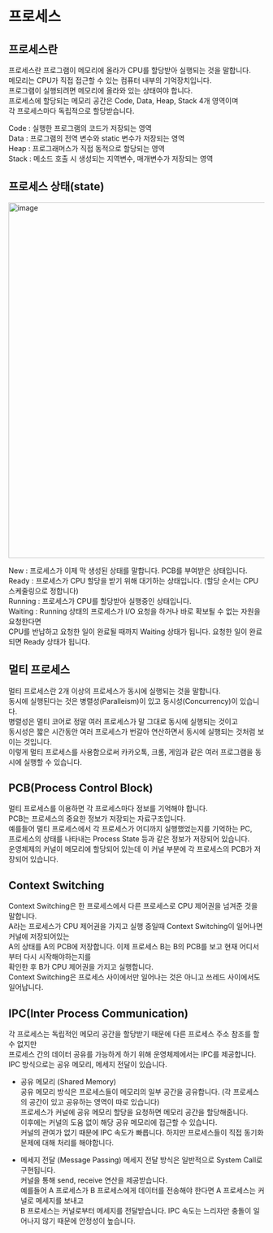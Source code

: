 # 프로세스

## 프로세스란

프로세스란 프로그램이 메모리에 올라가 CPU를 할당받아 실행되는 것을 말합니다.    
메모리는 CPU가 직접 접근할 수 있는 컴퓨터 내부의 기억장치입니다.   
프로그램이 실행되려면 메모리에 올라와 있는 상태여야 합니다.    
프로세스에 할당되는 메모리 공간은 Code, Data, Heap, Stack 4개 영역이며    
각 프로세스마다 독립적으로 할당받습니다.      

Code : 실행한 프로그램의 코드가 저장되는 영역       
Data : 프로그램의 전역 변수와 static 변수가 저장되는 영역       
Heap : 프로그래머스가 직접 동적으로 할당되는 영역     
Stack : 메소드 호출 시 생성되는 지역변수, 매개변수가 저장되는 영역     

## 프로세스 상태(state)

<img width="700" alt="image" src="https://github.com/320Hwany/TIL/assets/84896838/843abce3-6052-4cc3-96d8-c0f6b104e9fe">

New : 프로세스가 이제 막 생성된 상태를 말합니다. PCB를 부여받은 상태입니다.   
Ready : 프로세스가 CPU 할당을 받기 위해 대기하는 상태입니다. (할당 순서는 CPU 스케줄링으로 정합니다)    
Running : 프로세스가 CPU를 할당받아 실행중인 상태입니다.    
Waiting : Running 상태의 프로세스가 I/O 요청을 하거나 바로 확보될 수 없는 자원을 요청한다면    
CPU를 반납하고 요청한 일이 완료될 때까지 Waiting 상태가 됩니다. 요청한 일이 완료되면 Ready 상태가 됩니다.    

## 멀티 프로세스

멀티 프로세스란 2개 이상의 프로세스가 동시에 실행되는 것을 말합니다.    
동시에 실행된다는 것은 병렬성(Paralleism)이 있고 동시성(Concurrency)이 있습니다.    
병렬성은 멀티 코어로 정말 여러 프로세스가 말 그대로 동시에 실행되는 것이고    
동시성은 짧은 시간동안 여러 프로세스가 번갈아 연산하면서 동시에 실행되는 것처럼 보이는 것입니다.    
이렇게 멀티 프로세스를 사용함으로써 카카오톡, 크롬, 게임과 같은 여러 프로그램을 동시에 실행할 수 있습니다.    

## PCB(Process Control Block)

멀티 프로세스를 이용하면 각 프로세스마다 정보를 기억해야 합니다.      
PCB는 프로세스의 중요한 정보가 저장되는 자료구조입니다.     
예를들어 멀티 프로세스에서 각 프로세스가 어디까지 실행했었는지를 기억하는 PC,    
프로세스의 상태를 나타내는 Process State 등과 같은 정보가 저장되어 있습니다.    
운영체제의 커널이 메모리에 할당되어 있는데 이 커널 부분에 각 프로세스의 PCB가 저장되어 있습니다.    

## Context Switching

Context Switching은 한 프로세스에서 다른 프로세스로 CPU 제어권을 넘겨준 것을 말합니다.   
A라는 프로세스가 CPU 제어권을 가지고 실행 중일때 Context Switching이 일어나면 커널에 저장되어있는  
A의 상태를 A의 PCB에 저장합니다. 이제 프로세스 B는 B의 PCB를 보고 현재 어디서부터 다시 시작해야하는지를   
확인한 후 B가 CPU 제어권을 가지고 실행합니다.   
Context Switching은 프로세스 사이에서만 일어나는 것은 아니고 쓰레드 사이에서도 일어납니다.   

## IPC(Inter Process Communication)

각 프로세스는 독립적인 메모리 공간을 할당받기 때문에 다른 프로세스 주소 참조를 할 수 없지만   
프로세스 간의 데이터 공유를 가능하게 하기 위해 운영체제에서는 IPC를 제공합니다.   
IPC 방식으로는 공유 메모리, 메세지 전달이 있습니다.   

- 공유 메모리 (Shared Memory)      
공유 메모리 방식은 프로세스들이 메모리의 일부 공간을 공유합니다. (각 프로세스의 공간이 있고 공유하는 영역이 따로 있습니다)   
프로세스가 커널에 공유 메모리 할당을 요청하면 메모리 공간을 할당해줍니다.   
이후에는 커널의 도움 없이 해당 공유 메모리에 접근할 수 있습니다.    
커널의 관여가 없기 때문에 IPC 속도가 빠릅니다. 하지만 프로세스들이 직접 동기화 문제에 대해 처리를 해야합니다.    

- 메세지 전달 (Message Passing) 
메세지 전달 방식은 일반적으로 System Call로 구현됩니다.    
커널을 통해 send, receive 연산을 제공받습니다.       
예를들어 A 프로세스가 B 프로세스에게 데이터를 전송해야 한다면 A 프로세스는 커널로 메세지를 보내고    
B 프로세스는 커널로부터 메세지를 전달받습니다. IPC 속도는 느리자만 충돌이 일어나지 않기 때문에 안정성이 높습니다.   




